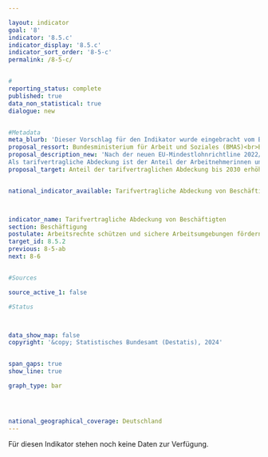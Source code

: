 ```yaml
---

layout: indicator        
goal: '8'        
indicator: '8.5.c'        
indicator_display: '8.5.c'        
indicator_sort_order: '8-5-c'        
permalink: /8-5-c/        


#
reporting_status: complete        
published: true        
data_non_statistical: true        
dialogue: new


#Metadata     
meta_blurb: 'Dieser Vorschlag für den Indikator wurde eingebracht vom Bundesministerium für Arbeit und Soziales (BMAS) und dem Bundesministerium für Wirtschaft und Klimaschutz (BMWK).'
proposal_ressort: Bundesministerium für Arbeit und Soziales (BMAS)<br>Bundesministerium für Wirtschaft und Klimaschutz (BMWK)
proposal_description_new: 'Nach der neuen EU-Mindestlohnrichtline 2022/2041 sollen Mitgliedstaaten mit einer „tarifvertraglichen Abdeckung“ von weniger als 80 % einen Aktionsplan zur Förderung von Tarifverhandlungen erstellen. Die erste Bereitstellung der „tarifvertraglichen Abdeckung“ die an die EU Kommission mit Angeben für die Jahre 2021 bis 2023 hat bis zum 1. Oktober 2025 zu erfolgen.
Als tarifvertragliche Abdeckung ist der Anteil der Arbeitnehmerinnen und Arbeitnehmer definiert, für die ein Tarifvertrag gilt, in Relation zu der Zahl der Arbeitnehmerinnen und Arbeitnehmer für die gemäß dem nationalen Recht und im Einklang mit den nationalen Gepflogenheiten ein Tarifvertrag gelten könnte. Diese Definitionen könnte für einen DNS-Indikator übernommen werden.'
proposal_target: Anteil der tarifvertraglichen Abdeckung bis 2030 erhöhen


national_indicator_available: Tarifvertragliche Abdeckung von Beschäftigten



indicator_name: Tarifvertragliche Abdeckung von Beschäftigten       
section: Beschäftigung
postulate: Arbeitsrechte schützen und sichere Arbeitsumgebungen fördern        
target_id: 8.5.2        
previous: 8-5-ab        
next: 8-6      


#Sources        

source_active_1: false

#Status        



data_show_map: false        
copyright: '&copy; Statistisches Bundesamt (Destatis), 2024'        


span_gaps: true        
show_line: true        

graph_type: bar        




national_geographical_coverage: Deutschland                
---
```

Für diesen Indikator stehen noch keine Daten zur Verfügung.
